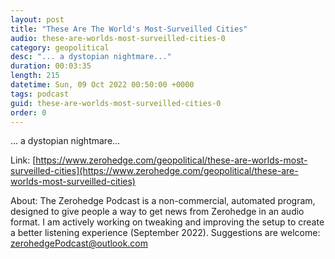 ```yaml
---
layout: post
title: "These Are The World's Most-Surveilled Cities"
audio: these-are-worlds-most-surveilled-cities-0
category: geopolitical
desc: "... a dystopian nightmare..."
duration: 00:03:35
length: 215
datetime: Sun, 09 Oct 2022 00:50:00 +0000
tags: podcast
guid: these-are-worlds-most-surveilled-cities-0
order: 0
---
```

... a dystopian nightmare...

Link: [https://www.zerohedge.com/geopolitical/these-are-worlds-most-surveilled-cities](https://www.zerohedge.com/geopolitical/these-are-worlds-most-surveilled-cities)

About: The Zerohedge Podcast is a non-commercial, automated program, designed to give people a way to get news from Zerohedge in an audio format.  I am actively working on tweaking and improving the setup to create a better listening experience (September 2022).  Suggestions are welcome: [zerohedgePodcast@outlook.com](mailto:zerohedgePodcast@outlook.com)